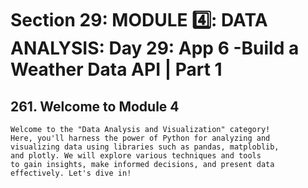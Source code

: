 # Section 29: MODULE 4️⃣: DATA ANALYSIS: Day 29: App 6 -Build a Weather Data API | Part 1

## 261. Welcome to Module 4

```
Welcome to the "Data Analysis and Visualization" category! 
Here, you'll harness the power of Python for analyzing and 
visualizing data using libraries such as pandas, matploblib, 
and plotly. We will explore various techniques and tools 
to gain insights, make informed decisions, and present data 
effectively. Let's dive in!
```

